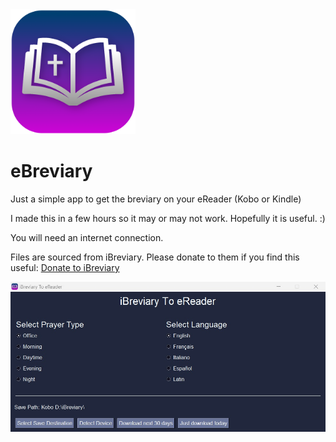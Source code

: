 <img src="ebreviary_icon.png" alt="Icon" width="200"/>

# eBreviary
Just a simple app to get the breviary on your eReader (Kobo or Kindle)


I made this in a few hours so it may or may not work. Hopefully it is useful. :)

You will need an internet connection.

Files are sourced from iBreviary. Please donate to them if you find this useful:
[Donate to iBreviary](https://www.ibreviary.org/en/ibreviary/help-us.html)


<img src="ebreviary_screenshot.jpg" alt="Screenshot" width="700"/>
